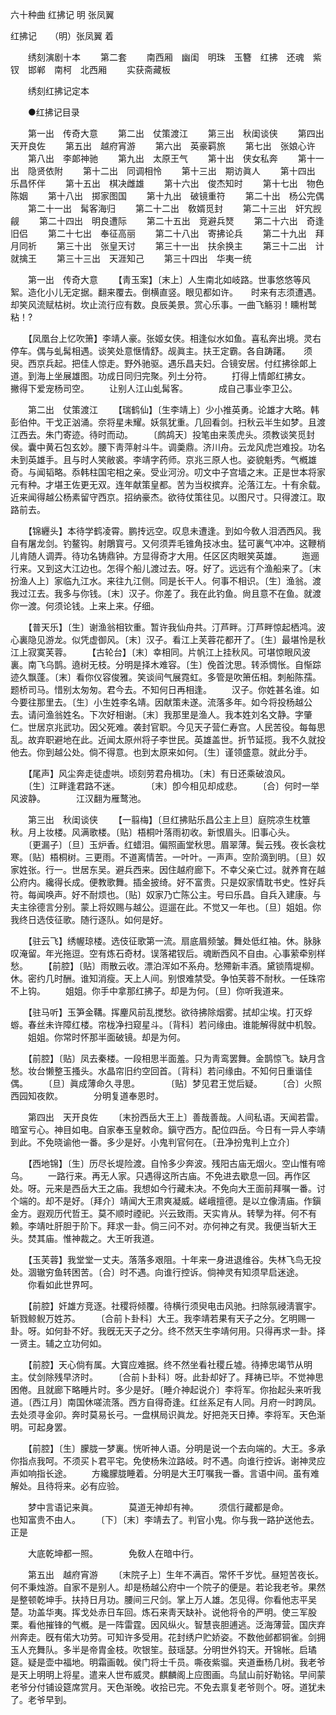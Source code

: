 <!-- { "loadSidebar": true } -->
六十种曲 红拂记 明 张凤翼

红拂记　　（明）张凤翼 着 

　　绣刻演剧十本 
　　第二套 
　　南西厢　幽闺　明珠　玉簪　红拂　还魂　紫钗　邯郸　南柯　北西厢 
　　实获斋藏板 

　　绣刻红拂记定本 

　　●红拂记目录 

　　第一出　传奇大意 
　　第二出　仗策渡江 
　　第三出　秋闺谈侠 
　　第四出　天开良佐 
　　第五出　越府宵游 
　　第六出　英豪羁旅 
　　第七出　张娘心许 
　　第八出　李郞神驰 
　　第九出　太原王气 
　　第十出　侠女私奔 
　　第十一出　隐贤依附 
　　第十二出　同调相怜 
　　第十三出　期访眞人 
　　第十四出　乐昌怀伴 
　　第十五出　棋决雌雄 
　　第十六出　俊杰知时 
　　第十七出　物色陈姻 
　　第十八出　掷家图国 
　　第十九出　破镜重符 
　　第二十出　杨公完偶 
　　第二十一出　髯客海归 
　　第二十二出　敎婿觅封 
　　第二十三出　奸宄觊觎 
　　第二十四出　明良遭际 
　　第二十五出　竞避兵燹 
　　第二十六出　奇逢旧侣 
　　第二十七出　奉征高丽 
　　第二十八出　寄拂论兵 
　　第二十九出　拜月同祈 
　　第三十出　张皇天讨 
　　第三十一出　扶余换主 
　　第三十二出　计就擒王 
　　第三十三出　天涯知己 
　　第三十四出　华夷一统 

　　第一出　传奇大意 
　　【靑玉案】〔末上〕人生南北如岐路。世事悠悠等风絮。造化小儿无定据。翻来覆去。倒横直竖。眼见都如许。　　时来有志须遭遇。却笑风流赋枯树。坎止流行应有数。良辰美景。赏心乐事。一曲飞觞羽！矄柎鹫粘！?

　　【凤凰台上忆吹箫】李靖人豪。张姬女侠。相逢似水如鱼。喜私奔出境。灵右停车。偶与虬髯相遇。谈笑处意惬情舒。觇眞主。扶王定霸。各自踌躇。　　须臾。西京兵起。把佳人惊走。野外驰驱。遇乐昌夫妇。合镜安居。付红拂徐郞上道。到海上坐展雄图。功成日同归完聚。列土分符。 
　　打得上情郞红拂女。　　　　撇得下爱宠杨司空。 
　　让别人江山虬髯客。　　　　成自己事业李卫公。 

　　第二出　仗策渡江 
　　【瑞鹤仙】〔生李靖上〕少小推英勇。论雄才大略。韩彭伯仲。干戈正汹涌。奈将星未耀。妖氛犹重。几回看剑。扫秋云半生如梦。且渡江西去。朱门寄迹。待时而动。 
　　〔鹧鸪天〕投笔由来羡虎头。须教谈笑觅封侯。囊中黄石包玄妙。腰下靑萍射斗牛。调羮鼎。济川舟。云龙风虎岂难投。功名未到英雄手。且与时人笑敝裘。李靖字药师。京兆三原人也。姿貌魁秀。气槪雄奇。与闻韬略。忝韩柱国宅相之亲。受业河汾。叨文中子宫墙之末。正是世本将家元有种。才堪王佐更无双。连年献策皇都。苦为当权摈弃。沦落江左。十有余载。近来闻得越公杨素留守西京。招纳豪杰。欲待仗策往见。以图尺寸。只得渡江。取路前去。 

　　【锦纒头】本待学鹤凌霄。鹏抟远空。叹息未遭逢。到如今敎人泪洒西风。我自有屠龙剑。钓鳌钩。射鵰寳弓。又何须弄毛锥角技冰虫。猛可裏气冲冲。这鞭梢儿肯随人调弄。待功名铸鼎钟。方显得奇才大用。任区区肉眼笑英雄。 
　　迤逦行来。又到这大江边也。怎得个船儿渡过去。呀。好了。远远有个渔船来了。〔末扮渔人上〕家临九江水。来往九江侧。同是长干人。何事不相识。〔生〕渔翁。渡我过江去。我多与你钱。〔末〕汉子。你差了。我在此钓鱼。尙且意不在鱼。就渡你一渡。何须论钱。上来上来。仔细。 

　　【普天乐】〔生〕谢渔翁相钦重。暂许我仙舟共。汀芦畔。汀芦畔惊起栖鸿。波心裏隐见游龙。似凭虚御风。〔末〕汉子。看江上芙蓉花都开了。〔生〕最堪怜是秋江上寂寞芙蓉。 
　　【古轮台】〔末〕幸相同。片帆江上挂秋风。可堪惊眼风波裏。南飞乌鹊。遶树无枝。分明是择木难容。〔生〕俛首沈思。转添惆怅。自惭踪迹久飘蓬。〔末〕看你仪容俊雅。笑谈间气展霓虹。多管是吹箫伍相。刺船陈孺。题桥司马。惜别太匆匆。君今去。不知何日再相逢。 
　　汉子。你姓甚名谁。如今要往那里去。〔生〕小生姓李名靖。因献策未遂。流落多年。如今将投杨越公去。请问渔翁姓名。下次好相谢。〔末〕我那里是渔人。我本姓刘名文静。字肇仁。世居京兆武功。因父死难。袭封官职。今见天子营仁寿宫。人民苦役。每每思乱。故弃职避地在此。近闻太原州将子李世民。英雄盖世。折节延揽。我不久就投他去。你到越公处。倘不得意。也到太原来如何。〔生〕谨领盛意。就此分手。 

　　【尾声】风尘奔走徒虚哄。顷刻劳君舟楫功。〔末〕有日还乘破浪风。 
　　〔生〕江畔逢君路不迷。　　　　〔末〕卽今相见却成悲。 
　　〔合〕何时一举风波静。　　　　江汉翻为雁鹜池。 

　　第三出　秋闺谈侠 
　　【一翦梅】〔旦红拂贴乐昌公主上旦〕庭院凉生枕簟秋。月上妆楼。风满歌楼。〔贴〕梧桐叶落雨初收。新恨眉头。旧事心头。 
　　〔更漏子〕〔旦〕玉炉香。红蜡泪。偏照画堂秋思。眉翠薄。鬓云残。夜长衾枕寒。〔贴〕梧桐树。三更雨。不道离情苦。一叶叶。一声声。空阶滴到明。〔旦〕奴家姓张。行一。世居东吴。避兵西来。因住越府廊下。不幸父亲亡过。就养育在越公府内。纔得长成。便教歌舞。插金披绮。好不富贵。只是奴家情耽书史。性好兵符。每闻唤声。好不耐烦也。〔贴〕奴家乃亡陈公主。号曰乐昌。自兵入建康。与夫主徐德言分别。蒙上将奴赐与越公。逗遛在此。不觉又一年也。〔旦〕姐姐。你我终日选伎征歌。随行逐队。如何是好。 

　　【驻云飞】绣幄琼楼。选伎征歌第一流。扇底眉频皱。舞处低红袖。休。脉脉叹淹留。年光拖逗。空有炼石奇材。误落裙钗后。魂断西风不自由。心事萦牵别样愁。 
　　【前腔】〔贴〕雨散云收。漂泊浑如不系舟。愁殢新丰酒。黛锁隋堤柳。休。密约几时酬。谁知消瘦。天上人间。别恨难禁受。争怕芙蓉不耐秋。一任珠帘不上钩。 
　　姐姐。你手中拿那红拂子。却是为何。〔旦〕你听我道来。 

　　【驻马听】玉笋金鞲。挥麈风前乱搅愁。欲待拂除烟雾。拭却尘埃。打灭蜉蝣。春丝未许障红楼。帘栊净扫窥星斗。〔背科〕若问缘由。谁能解得就中机彀。 
　　姐姐。你常时怀那半面破镜。却是为何。 

　　【前腔】〔贴〕凤去秦楼。一段相思半面羞。只为靑鸾罢舞。金鹊惊飞。缺月含愁。妆台懒整玉搔头。水晶帘旧约空回首。〔背科〕若问缘由。不知何日重谐佳偶。 
　　〔旦〕眞成薄命久寻思。　　　　〔贴〕梦见君王觉后疑。 
　　〔合〕火照西园知夜飮。　　　　分明复道奉恩时。 

　　第四出　天开良佐 
　　〔末扮西岳大王上〕善哉善哉。人间私语。天闻若雷。暗室亏心。神目如电。自家奉玉皇敕命。鎭守西方。配位四岳。今日有一异人李靖到此。不免晓谕他一番。多少是好。小鬼判官何在。〔丑净扮鬼判上立介〕 

　　【西地锦】〔生〕历尽长堤险渡。自怜多少奔波。残阳古庙无烟火。空山惟有啼乌。 
　　一路行来。再无人家。只遇得这所古庙。不免进去歇息一回。再作区处。呀。元来是西岳大王之庙。我想如今行藏未决。不免向大王面前拜嘱一番。讨个端的。却不是好。〔拜介〕靖闻大王肃爽凝威。嵯峨擅德。是以立像淸庙。作鎭金方。遐观历代哲王。莫不顺时禋祀。兴云致雨。天实肯从。转孼为祥。何不有赖。李靖吐肝胆于阶下。拜求一卦。倘三问不对。亦何神之有灵。我便当斩大王头。焚其庙。惟神裁之。大王听我道。 

　　【玉芙蓉】我堂堂一丈夫。落落多艰阻。十年来一身进退维谷。失林飞鸟无投处。涸辙穷鱼转困苦。〔合〕时不遇。向谁行控诉。倘神灵有知须早启迷途。 
　　你看如此世界呵。 

　　【前腔】奸雄方竞逐。社稷将倾覆。待横行须臾电击风驰。扫除氛祲淸寰宇。斩戮鲸鲵万姓苏。 
　　〔合前卜卦科〕大王。我李靖若果有天子之分。乞明赐一卦。呀。如何卦不好。我旣无天子之分。终不然天生李靖何用。只得再求一卦。择一贤主。辅之立功何如。 

　　【前腔】天心倘有属。大寳应难据。终不然坐看社稷丘墟。待捧忠竭节从明主。仗剑除残早济时。 
　　〔合前卜卦科〕呀。此卦却好了。拜祷已毕。不觉神思困倦。且就廊下略睡片时。多少是好。〔睡介神起说介〕李将军。你抬起头来听我道。〔西江月〕南国休嗟流落。西方自得奇逢。红丝系足有人同。月府一时跨凤。去处须寻金卯。奔时莫易长弓。一盘棋局识眞龙。好把尧天日捧。李将军。天色渐明。可起身罢。 

　　【前腔】〔生〕朦胧一梦裏。恍听神人语。分明是说一个去向端的。大王。多承你指点我呵。不须买卜君平宅。免使杨朱泣路岐。时不遇。向谁行控诉。谢神灵应声如响指长途。 
　　方纔朦胧睡着。分明是大王叮嘱我一番。言语中间。虽有难解处。且待将来。必有应验。 

　　梦中言语记来眞。　　　　莫道无神却有神。 
　　须信行藏都是命。　　　　也知富贵不由人。 
　　〔下〕〔末〕李靖去了。判官小鬼。你与我一路护送他去。正是 

　　大底乾坤都一照。　　　　免敎人在暗中行。 

　　第五出　越府宵游 
　　〔末院子上〕生年不满百。常怀千岁忧。昼短苦夜长。何不秉烛游。自家不是别人。却是杨越公府中一个院子的便是。若论我老爷。果然是整顿乾坤手。扶持日月功。腰间三尺剑。掌上万人雄。怎见得。你看他志平吴楚。功盖华夷。挥戈处赤日车回。炼石来靑天缺补。说他将令的严明。使三军股栗。看他摧锋的气槪。是一阵雷霆。因风纵火。智慧丧胆逋逃。泛海薄营。国庆弃州奔走。旣有偌大功劳。可知许多受用。花封绣户贮娇姿。不数他邺都铜雀。剑拥玉人充舞队。多半是帝胄金枝。吹银笙。鼓瑶瑟。分明世外钧天。开锦帐。启璚筵。疑是壶中福地。明霜画戟。侯门将士千员。嘶夜紫骝。夹道垂杨几树。我老爷是天上明明上将星。遣来人世布威灵。麒麟阁上应图画。鸟鼠山前好勒铭。早间蒙老爷分付铺设筵席赏月。天色渐晚。收拾已完。不免去禀复老爷则个。呀。道犹未了。老爷早到。 

